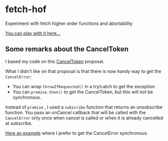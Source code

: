 # fetch-hof
Experiment with fetch higher order functions and abortability

[You can play with it here...](https://jovdb.github.io/fetch-hof)

## Some remarks about the CancelToken
I based my code on this [CancelToken](https://github.com/zenparsing/es-cancel-token) proposal.

What I didn't like on that proposal is that there is now handy way to get the `CancelError`:
- You can wrap `throwIfRequested()` in a try/catch to get the exception
- You can `promise.then()` to get the CancelToken, but this will not be synchronous.
  
Instead of `promise` , I used a `subscribe` function that returns an unsubscribe function.
You pass an onCancel callback that will be called with the `CancelError` only once when cancel is called or when it is already cancelled at subscribe.

[Here an example](https://github.com/jovdb/fetch-hof/blob/master/src/withProgress.ts#L58_L63) where I prefer to get the CancelError synchronous.
